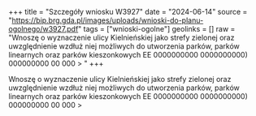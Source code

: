 +++
title = "Szczegóły wniosku W3927"
date = "2024-06-14"
source = "https://bip.brg.gda.pl/images/uploads/wnioski-do-planu-ogolnego/w3927.pdf"
tags = ["wnioski-ogolne"]
geolinks = []
raw = "Wnoszę o wyznaczenie ulicy Kielnieńskiej jako strefy zielonej oraz uwzględnienie wzdłuż niej możliwych do utworzenia parków, parków linearnych oraz parków kieszonkowych EE 0000000000 0000000000) 000000000 00 000 >   "
+++

Wnoszę o wyznaczenie ulicy Kielnieńskiej jako strefy zielonej oraz uwzględnienie
wzdłuż niej możliwych do utworzenia parków, parków linearnych oraz parków kieszonkowych
EE 0000000000 0000000000) 000000000 00 000 > 
 


